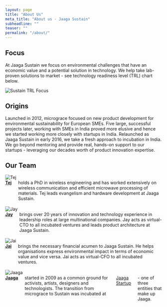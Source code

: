 ```yaml
---
layout: page
title: "About Us"
meta_title: "About us - Jaaga Sustain"
subheadline: ""
teaser: ""
permalink: "/about/"
---
```


## Focus
At Jaaga Sustain we focus on environmental challenges that have an economic value and a potential solution in technology. We help take lab-proven solutions to market - see technology readiness level (TRL) chart below.

<div class="small-12 text-center columns">
    <img src="http://jaagasustain.in/images/trl-sustain.png" alt="Sustain TRL Focus">
</div>

## Origins
Launched in 2012, micrograce focused on new product development for environmental sustainability for European SMEs. Five large, successful projects later, working with SMEs in India proved more elusive and hence we started working more closely with startups in India. Relaunched as Jaaga Sustain in early 2016, we take a fresh approach to incubation in India. We go beyond mentoring and provide real, hands-on support to our startups - leveraging our decades worth of product innovation expertise.

## Our Team

<div class="row">
  <div class="large-6 columns">
  	<img src="{{ site.url }}{{ site.baseurl }}/images/tej.png" alt="Tej">
  </div>
  <div class="large-6 columns">
  	<b><a href="https://www.linkedin.com/in/tejpochiraju">Tej</a></b> holds a PhD in wireless engineering and has worked extensively on wireless communication and efficient microwave processing of materials. Tej leads evangelism and hardware development at Jaaga Sustain.
  </div>
</div>
<br>

<div class="row">
  <div class="large-6 columns">
  	<img src="{{ site.url }}{{ site.baseurl }}/images/jay.jpg" alt="Jay">
  </div>
  <div class="large-6 columns">
  	<b><a href="">Jay</a></b> brings over 20 years of innovation and technology experience in leadership roles at large multinational companies. Jay acts as virtual-CTO to all incubated ventures and leads product architecture at Jaaga Sustain.
  </div>
</div>
<br>

<div class="row">
  <div class="large-6 columns">
  	<img src="{{ site.url }}{{ site.baseurl }}/images/jai.jpg" alt="Jai">
  </div>
  <div class="large-6 columns">
  	<b><a href="https://in.linkedin.com/in/jai-sharda-6955b316">Jai</a></b> brings the necessary financial acumen to Jaaga Sustain. He helps organisations express environmental impact in terms of economic value and vice versa. Jai acts as virtual-CFO to all incubated ventures.
  </div>
</div>
<br>

<div class="row">
  <div class="large-6 columns">
  	<img src="{{ site.url }}{{ site.baseurl }}/images/jaaga-logo.png" alt="Jaaga">
  </div>
  <div class="large-6 columns">
  	<b><a href="http://jaaga.in">Jaaga</a></b> started in 2009 as a common ground for activists, artists, designers and technologists. The transition from micrograce to Sustain was incubated at <a href="http://jaagastartup.in">Jaaga Startup</a> - one of three entities that make up Jaaga.
  </div>
</div>
<br>
